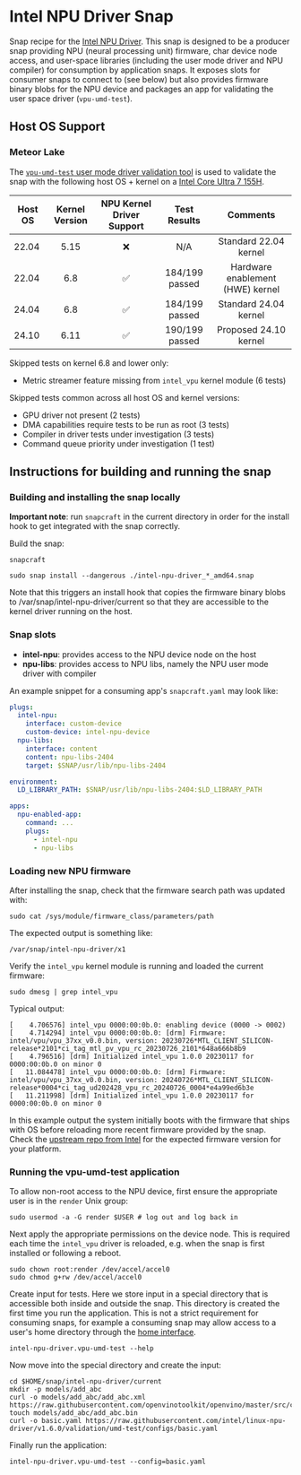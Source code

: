# Intel NPU Driver Snap

Snap recipe for the [Intel NPU Driver](https://github.com/intel/linux-npu-driver/). This snap is designed to be a producer snap providing NPU (neural processing unit) firmware, char device node access, and user-space libraries (including the user mode driver and NPU compiler) for consumption by application snaps. It exposes slots for consumer snaps to connect to (see below) but also provides firmware binary blobs for the NPU device and packages an app for validating the user space driver (`vpu-umd-test`).

## Host OS Support

### Meteor Lake

The [`vpu-umd-test` user mode driver validation tool](#running-the-vpu-umd-test-application) is used to validate the snap with the following host OS + kernel on a [Intel Core Ultra 7 155H](https://www.intel.com/content/www/us/en/products/sku/236847/intel-core-ultra-7-processor-155h-24m-cache-up-to-4-80-ghz/specifications.html).

| Host OS | Kernel Version | NPU Kernel Driver Support | Test Results | Comments |
| ----- | :--: | :----------------: | :------------: | :------------------------------: |
| 22.04 | 5.15 | :x:                | N/A            | Standard 22.04 kernel            |
| 22.04 | 6.8  | :white_check_mark: | 184/199 passed | Hardware enablement (HWE) kernel |
| 24.04 | 6.8  | :white_check_mark: | 184/199 passed | Standard 24.04 kernel            |
| 24.10 | 6.11 | :white_check_mark: | 190/199 passed | Proposed 24.10 kernel            |

Skipped tests on kernel 6.8 and lower only:

- Metric streamer feature missing from `intel_vpu` kernel module (6 tests)

Skipped tests common across all host OS and kernel versions:

- GPU driver not present (2 tests)
- DMA capabilities require tests to be run as root (3 tests)
- Compiler in driver tests under investigation (3 tests)
- Command queue priority under investigation (1 test)

## Instructions for building and running the snap

### Building and installing the snap locally

**Important note**: run `snapcraft` in the current directory in order for the install hook to get integrated with the snap correctly.

Build the snap:

```
snapcraft
```

```
sudo snap install --dangerous ./intel-npu-driver_*_amd64.snap
```

Note that this triggers an install hook that copies the firmware
binary blobs to /var/snap/intel-npu-driver/current so that they
are accessible to the kernel driver running on the host.

### Snap slots

* **intel-npu**: provides access to the NPU device node on the host
* **npu-libs**: provides access to NPU libs, namely the NPU user mode driver with compiler

An example snippet for a consuming app's `snapcraft.yaml` may look like:

```yaml
plugs:
  intel-npu:
    interface: custom-device
    custom-device: intel-npu-device
  npu-libs:
    interface: content
    content: npu-libs-2404
    target: $SNAP/usr/lib/npu-libs-2404

environment:
  LD_LIBRARY_PATH: $SNAP/usr/lib/npu-libs-2404:$LD_LIBRARY_PATH

apps:
  npu-enabled-app:
    command: ...
    plugs:
      - intel-npu
      - npu-libs
```

### Loading new NPU firmware

After installing the snap, check that the firmware search path was updated with:

```
sudo cat /sys/module/firmware_class/parameters/path
```

The expected output is something like:

```
/var/snap/intel-npu-driver/x1
```

Verify the `intel_vpu` kernel module is running and loaded the current firmware:

```
sudo dmesg | grep intel_vpu
```

Typical output:

```
[    4.706576] intel_vpu 0000:00:0b.0: enabling device (0000 -> 0002)
[    4.714294] intel_vpu 0000:00:0b.0: [drm] Firmware: intel/vpu/vpu_37xx_v0.0.bin, version: 20230726*MTL_CLIENT_SILICON-release*2101*ci_tag_mtl_pv_vpu_rc_20230726_2101*648a666b8b9
[    4.796516] [drm] Initialized intel_vpu 1.0.0 20230117 for 0000:00:0b.0 on minor 0
[   11.084478] intel_vpu 0000:00:0b.0: [drm] Firmware: intel/vpu/vpu_37xx_v0.0.bin, version: 20240726*MTL_CLIENT_SILICON-release*0004*ci_tag_ud202428_vpu_rc_20240726_0004*e4a99ed6b3e
[   11.211998] [drm] Initialized intel_vpu 1.0.0 20230117 for 0000:00:0b.0 on minor 0
```

In this example output the system initially boots with the firmware that ships with OS before reloading more recent firmware provided by the snap. Check the [upstream repo from Intel](https://github.com/intel/linux-npu-driver/releases) for the expected firmware version for your platform.

### Running the vpu-umd-test application

To allow non-root access to the NPU device, first ensure the appropriate user is in the `render` Unix group:

```
sudo usermod -a -G render $USER # log out and log back in
```

Next apply the appropriate permissions on the device node. This is required each time the `intel_vpu` driver is reloaded, e.g. when the snap is first installed or following a reboot.

```
sudo chown root:render /dev/accel/accel0
sudo chmod g+rw /dev/accel/accel0
```

Create input for tests. Here we store input in a special directory that is accessible both inside and outside the snap. This directory is created the first time you run the application. This is not a strict requirement for consuming snaps, for example a consuming snap may allow access to a user's home directory through the [home interface](https://snapcraft.io/docs/home-interface).

```
intel-npu-driver.vpu-umd-test --help
```

Now move into the special directory and create the input:

```
cd $HOME/snap/intel-npu-driver/current
mkdir -p models/add_abc
curl -o models/add_abc/add_abc.xml https://raw.githubusercontent.com/openvinotoolkit/openvino/master/src/core/tests/models/ir/add_abc.xml
touch models/add_abc/add_abc.bin
curl -o basic.yaml https://raw.githubusercontent.com/intel/linux-npu-driver/v1.6.0/validation/umd-test/configs/basic.yaml
```

Finally run the application:

```
intel-npu-driver.vpu-umd-test --config=basic.yaml
```
